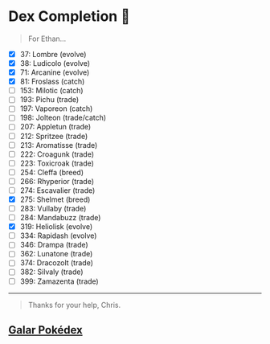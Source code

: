 # Dex Completion 🤞

> For Ethan...

* [x] 37: Lombre (evolve)
* [x] 38: Ludicolo (evolve)
* [x] 71: Arcanine (evolve)
* [x] 81: Froslass (catch)
* [ ] 153: Milotic (catch)
* [ ] 193: Pichu (trade)
* [ ] 197: Vaporeon (catch)
* [ ] 198: Jolteon (trade/catch)
* [ ] 207: Appletun (trade)
* [ ] 212: Spritzee (trade)
* [ ] 213: Aromatisse (trade)
* [ ] 222: Croagunk (trade)
* [ ] 223: Toxicroak (trade)
* [ ] 254: Cleffa (breed)
* [ ] 266: Rhyperior (trade)
* [ ] 274: Escavalier (trade)
* [x] 275: Shelmet (breed)
* [ ] 283: Vullaby (trade)
* [ ] 284: Mandabuzz (trade)
* [x] 319: Heliolisk (evolve)
* [ ] 334: Rapidash (evolve)
* [ ] 346: Drampa (trade)
* [ ] 362: Lunatone (trade)
* [ ] 374: Dracozolt (trade)
* [ ] 382: Silvaly (trade)
* [ ] 399: Zamazenta (trade)

---

> Thanks for your help, Chris.

## [Galar Pokédex](https://www.serebii.net/swordshield/galarpokedex.shtml)
